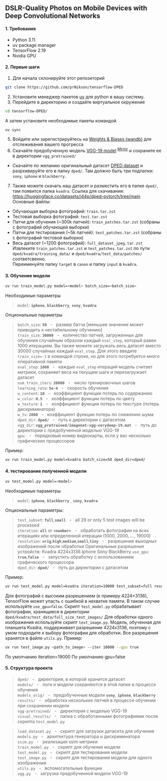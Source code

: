 
## DSLR-Quality Photos on Mobile Devices with Deep Convolutional Networks

#### 1. Требования
- Python 3.11
- uv package manager
- TensorFlow 2.19
- Nvidia GPU

#### 2. Первые шаги
1. Для начала склонируйте этот репозиторий
```bash
git clone https://github.com/prNikson/tensorflow-DPED
```
2. Установите менеджер пакетов [uv](https://docs.astral.sh/uv/getting-started/installation) для python в вашу систему.
3. Перейдите в директорию и создайте виртуальное окружение
```bash
cd tensorflow-DPED/
```
А затем установите необходимые пакеты командой
```bash
uv sync
```
5. Войдите или зарегистрируйтесь на [Weights & Biases (wandb)](https://wandb.ai/) для отслеживания вашего прогресса
6. Скачайте предобученную модель [VGG-19 model](https://polybox.ethz.ch/index.php/s/7z5bHNg5r5a0g7k) <sup>[Mirror](https://drive.google.com/file/d/0BwOLOmqkYj-jMGRwaUR2UjhSNDQ/view?usp=sharing&resourcekey=0-Ff-0HUQsoKJxZ84trhsHpA)</sup> и сохраните ее в директории `vgg_pretrained/`
- Скачайте по желанию оригинальный датасет [DPED dataset](http://people.ee.ethz.ch/~ihnatova/#dataset) и разрхивируйте его в папку `dped/`. Там должно быть три подпапки: `sony`, `iphone` и `blackberry`.   
7. Также можете скачать наш датасет и разместить его в папке `dped/`, там появится папка `kvadra`.
Ссылка для скачивания: https://huggingface.co/datasets/i44p/dped-pytorch/tree/main
Основные файлы:
- Обучающая выборка фотографий: `train.tar.zst`
- Тестовая выборка фотографий: `test.tar.zst`
- Патчи для обучения (~300k патчей): `train_patches.tar.zst` (собраны с фотографий обучающей выборки)
- Патчи для тестирования (~5k патчей): `test_patches.tar.zst` (собраны с фотографий тестовой выборки)
- Весь датасет (~1200 фотографий): `full_dataset_jpeg.tar.zst`
Извлеките `train_patches.tar.zst` и `test_patches.tar.zst` по пути `dped/kvadra/training_data/` и `dped/kvadra/test_data/patches/` соответсвенно.  
Переименуйте папку `target` в `canon` и папку `input` в `kvadra`.

#### 3. Обучение модели
```bash
uv run train_model.py model=<model> batch_size=<batch_size>
```
Необходимые параметры

>`model`: **`iphone`**, **`blackberry`**, **`sony`**, **`kvadra`**

Опциональные параметры

>```batch_size```: **```50```** &nbsp; - &nbsp; размер батча [меньшее значение может приводить к нестабильному обучению] <br/>
>```train_size```: **```30000```** &nbsp; - &nbsp; количество патчей, загруженных для обучения случайным образом каждый `eval_step`, который равен 1000 итерациям. Вы также можете загружать весь датасет вместо 30000 случайных каждый `eval_step`. Для этого введите `train_size=-1` в командой строке, но для этого потребуется много оперативной памяти<br/>
>```eval_step```: **```1000```** &nbsp; - &nbsp; каждые ```eval_step``` итераций модель считает метрики, сохраняет веса на текущем шаге и перезагружает датасет<br/>
>```num_train_iters```: **```20000```** &nbsp; - &nbsp; число тренировочных шагов <br/>
>```learning_rate```: **```5e-4```** &nbsp; - &nbsp; скорость обучения <br/>
>```w_content```: **```10```** &nbsp; - &nbsp; коэффициент функции потерь по содержанию<br/>
>```w_color```: **```0.5```** &nbsp; - &nbsp; коэффициент функции потерь по цвету <br/>
>```w_texture```: **```1```** &nbsp; - &nbsp; коэффициент функции потерь по текстуре (потерь дискриминатора) <br/>
>```w_tv```: **```2000```** &nbsp; - &nbsp; коэффициент функции потерь по снижению шума<br/>
>```dped_dir```: **```dped/```** &nbsp; - &nbsp; путь к директории с датасетом<br/>
>```vgg_dir```: **```vgg_pretrained/imagenet-vgg-verydeep-19.mat```** &nbsp; - &nbsp; путь до директории с предобученной моделью VGG-19 <br/>
>```gpu```: &nbsp; - &nbsp; порядковый номер видеокарты, если у вас несколько графических процессоров<br/>

Пример:

```bash
uv run train_model.py model=kvadra batch_size=50 dped_dir=dped/
```

#### 4. тестирование полученной модели

```bash
uv test_model.py model=<model>
```

Необходимые параметры

>```model```: **```iphone```**, **```blackberry```** , **```sony```**, **`kvadra`**

Опциональные параметры:

>```test_subset```: **```full```**,**```small```**  &nbsp; - &nbsp; all 29 or only 5 test images will be processed <br/>
>```iteration```: **```all```** or **```<number>```**  &nbsp; - &nbsp; обработать фотографии на всех итерациях или определенной итерации (1000, 2000, ..., 19000)
>```resolution```: **```orig```**,**```high```**,**```medium```**,**```small```**,**```tiny```** &nbsp; - &nbsp; разрешение выходных изображений после обработки
Оригинальные разрешения устройств:
Kvadra 4224x3136
Iphone
Sony
BlackBerry
>```use_gpu```: **```true```**,**```false```** &nbsp; - &nbsp; запустить обработку с использованием графического процессора <br/>
>```dped_dir```: **```dped/```** &nbsp; - &nbsp; путь до директории с датасетом <br/>  

Пример:

```bash
uv run test_model.py model=kvadra iteration=19000 test_subset=full resolution=orig use_gpu=true 
```
Для фотографий с высоким разрешением (к примеру 4224×3136), TensorFlow может упасть с ошибкой в нехватке памяти. В таком случае используйте `use_gpu=false`.
Скрипт `test_model.py` обрабатывает фотографии, хранящиеся в директории
`dped/kvadra/test_data/full_size_test_images/`
Для обработки одного изображения используйте скрипт `test_image.py`.
Модель, обученная для планшета Kvadra, поддерживает разрешение 4224x3136, поэтому с умом подходите к выбору фотографии для обработки. Все разрешения хранятся в файле `utils.py`.
Пример:
```bash
uv run test_image.py <path_to_image> --iter 18000 --gpu true
```
По умолчанию iteration=19000
По умолчанию gpu=false
<br/>

#### 5. Структура проекта

>```dped/```              &nbsp; - &nbsp; директория, в которой хранится датасет <br/>
>```models/```            &nbsp; - &nbsp; логи и модели сохраняются в этой папке в процессе обучения <br/>
>```models_orig/```       &nbsp; - &nbsp; предобученные модели **`sony`**, **`iphone`**, **`blackberry`** <br/>
>```results/```           &nbsp; - &nbsp; обработка нескольких патчей в процессе обучения при сохранении модели <br/>
>```vgg-pretrained/```    &nbsp; - &nbsp; директория с моделью VGG-19 <br/>
>```visual_results/```    &nbsp; - &nbsp; папка с обработанными фотографиями после скрипта `test_model.py`<br/>

>```load_dataset.py```    &nbsp; - &nbsp; скрипт для загрузки датасета для обучения <br/>
>```models.py```          &nbsp; - &nbsp; архитектура генератора и дискриминатора <br/>
>```ssim.py```            &nbsp; - &nbsp; реализация ssim метрики <br/>
>```train_model.py```     &nbsp; - &nbsp; скрипт для обучения модели <br/>
>```test_model.py```      &nbsp; - &nbsp; скрипт для тестирования модели <br/>
>```test_image.py```      &nbsp; - &nbsp; скрипт для тестирования модели для одного изображения<br/>
>```utils.py```           &nbsp; - &nbsp; вспомогательные функции <br/>
>```vgg.py```             &nbsp; - &nbsp; загрузка предобученной модели VGG-19 <br/>

